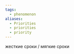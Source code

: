 ```yaml
---
tags:
  - phenomenon
aliases:
  - Priorities
  - priorities
  - priority
---
```

жесткие сроки / мягкие сроки